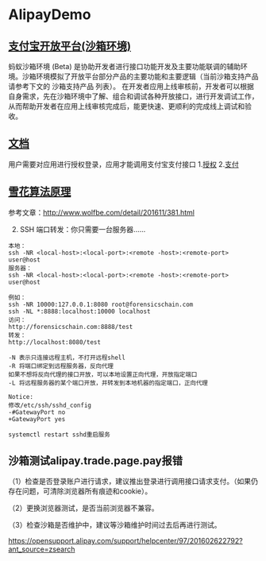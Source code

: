 # AlipayDemo

## [支付宝开放平台(沙箱环境)](https://openhome.alipay.com/platform/appDaily.htm)
蚂蚁沙箱环境 (Beta) 是协助开发者进行接口功能开发及主要功能联调的辅助环境。沙箱环境模拟了开放平台部分产品的主要功能和主要逻辑（当前沙箱支持产品请参考下文的 沙箱支持产品 列表）。 在开发者应用上线审核前，开发者可以根据自身需求，先在沙箱环境中了解、组合和调试各种开放接口，进行开发调试工作，从而帮助开发者在应用上线审核完成后，能更快速、更顺利的完成线上调试和验收。

## [文档](https://docs.open.alipay.com/)
用户需要对应用进行授权登录，应用才能调用支付宝支付接口
1.[授权](https://opendocs.alipay.com/open/284)
2.[支付](https://opendocs.alipay.com/open/270)

## [雪花算法原理](https://github.com/beyondfengyu/SnowFlake)
参考文章：http://www.wolfbe.com/detail/201611/381.html

2. SSH 端口转发：你只需要一台服务器......
```
本地：
ssh -NR <local-host>:<local-port>:<remote -host>:<remote-port> user@host
服务器：
ssh -NR <local-host>:<local-port>:<remote -host>:<remote-port> user@host

例如：
ssh -NR 10000:127.0.0.1:8080 root@forensicschain.com
ssh -NL *:8888:localhost:10000 localhost
访问：
http://forensicschain.com:8888/test
转发：
http://localhost:8080/test

-N 表示只连接远程主机，不打开远程shell
-R 将端口绑定到远程服务器，反向代理
如果不想将反向代理的接口开放，可以本地设置正向代理，开放指定端口
-L 将远程服务器的某个端口开放，并转发到本地机器的指定端口，正向代理

Notice:
修改/etc/ssh/sshd_config
-#GatewayPort no
+GatewayPort yes

systemctl restart sshd重启服务
```

## 沙箱测试alipay.trade.page.pay报错

（1）检查是否登录账户进行请求，建议推出登录进行调用接口请求支付。（如果仍存在问题，可清除浏览器所有痕迹和cookie）。

（2）更换浏览器测试，是否当前浏览器不兼容。

（3）检查沙箱是否维护中，建议等沙箱维护时间过去后再进行测试。

https://opensupport.alipay.com/support/helpcenter/97/201602622792?ant_source=zsearch